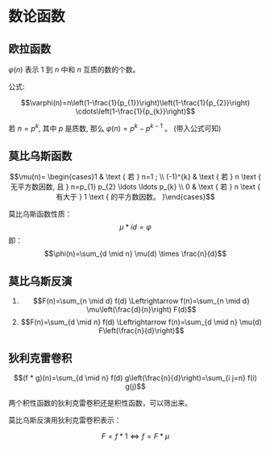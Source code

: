 # 数论函数

## 欧拉函数

$\varphi(n)$ 表示 $1$ 到 $n$ 中和 $n$ 互质的数的个数。

公式:

$$\varphi(n)=n\left(1-\frac{1}{p_{1}}\right)\left(1-\frac{1}{p_{2}}\right) \cdots\left(1-\frac{1}{p_{k}}\right)$$

若 $n=p^{k}$, 其中 $p$ 是质数, 那么 $\varphi(n)=p^{k}-p^{k-1}$ 。
(带入公式可知)

## 莫比乌斯函数

$$\mu(n)= \begin{cases}1 & \text { 若 } n=1 ; \\ (-1)^{k} & \text { 若 } n \text { 无平方数因数, 且 } n=p_{1} p_{2} \ldots \ldots p_{k} \\ 0 & \text { 若 } n \text { 有大于 } 1 \text { 的平方数因数。 }\end{cases}$$

莫比乌斯函数性质：
$$\mu * i d=\varphi$$
即：
$$\phi(n)=\sum_{d \mid n} \mu(d) \times \frac{n}{d}$$

## 莫比乌斯反演

1. $$F(n)=\sum_{n \mid d} f(d) \Leftrightarrow f(n)=\sum_{n \mid d} \mu\left(\frac{d}{n}\right) F(d)$$
2. $$F(n)=\sum_{d \mid n} f(d) \Leftrightarrow f(n)=\sum_{d \mid n} \mu(d) F\left(\frac{n}{d}\right)$$


## 狄利克雷卷积

$$(f * g)(n)=\sum_{d \mid n} f(d) g\left(\frac{n}{d}\right)=\sum_{i j=n} f(i) g(j)$$

两个积性函数的狄利克雷卷积还是积性函数，可以筛出来。

莫比乌斯反演用狄利克雷卷积表示：

$$F=f * 1 \Leftrightarrow f=F * \mu$$



